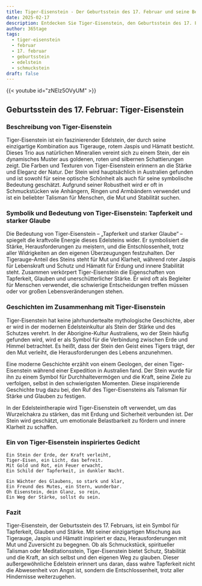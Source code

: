 ```yaml
---
title: Tiger-Eisenstein - Der Geburtsstein des 17. Februar und seine Bedeutung
date: 2025-02-17
description: Entdecken Sie Tiger-Eisenstein, den Geburtsstein des 17. Februar, der Tapferkeit und starker Glaube symbolisiert. Seine Symbolik und Geschichte werden Sie inspirieren.
author: 365tage
tags:
  - tiger-eisenstein
  - februar
  - 17. februar
  - geburtsstein
  - edelstein
  - schmuckstein
draft: false
---
```


{{< youtube id="zNElz5OVyUM" >}}

## Geburtsstein des 17. Februar: Tiger-Eisenstein

### Beschreibung von Tiger-Eisenstein

Tiger-Eisenstein ist ein faszinierender Edelstein, der durch seine einzigartige Kombination aus Tigerauge, rotem Jaspis und Hämatit besticht. Dieses Trio aus natürlichen Mineralien vereint sich zu einem Stein, der ein dynamisches Muster aus goldenen, roten und silbernen Schattierungen zeigt. Die Farben und Texturen von Tiger-Eisenstein erinnern an die Stärke und Eleganz der Natur. Der Stein wird hauptsächlich in Australien gefunden und ist sowohl für seine optische Schönheit als auch für seine symbolische Bedeutung geschätzt. Aufgrund seiner Robustheit wird er oft in Schmuckstücken wie Anhängern, Ringen und Armbändern verwendet und ist ein beliebter Talisman für Menschen, die Mut und Stabilität suchen.

### Symbolik und Bedeutung von Tiger-Eisenstein: Tapferkeit und starker Glaube

Die Bedeutung von Tiger-Eisenstein – „Tapferkeit und starker Glaube“ – spiegelt die kraftvolle Energie dieses Edelsteins wider. Er symbolisiert die Stärke, Herausforderungen zu meistern, und die Entschlossenheit, trotz aller Widrigkeiten an den eigenen Überzeugungen festzuhalten. Der Tigerauge-Anteil des Steins steht für Mut und Klarheit, während roter Jaspis für Lebenskraft und Schutz und Hämatit für Erdung und innere Stabilität steht. Zusammen verkörpert Tiger-Eisenstein die Eigenschaften von Tapferkeit, Glauben und unerschütterlicher Stärke. Er wird oft als Begleiter für Menschen verwendet, die schwierige Entscheidungen treffen müssen oder vor großen Lebensveränderungen stehen.

### Geschichten im Zusammenhang mit Tiger-Eisenstein

Tiger-Eisenstein hat keine jahrhundertealte mythologische Geschichte, aber er wird in der modernen Edelsteinkultur als Stein der Stärke und des Schutzes verehrt. In der Aborigine-Kultur Australiens, wo der Stein häufig gefunden wird, wird er als Symbol für die Verbindung zwischen Erde und Himmel betrachtet. Es heißt, dass der Stein den Geist eines Tigers trägt, der den Mut verleiht, die Herausforderungen des Lebens anzunehmen.

Eine moderne Geschichte erzählt von einem Geologen, der einen Tiger-Eisenstein während einer Expedition in Australien fand. Der Stein wurde für ihn zu einem Symbol für Durchhaltevermögen und die Kraft, seine Ziele zu verfolgen, selbst in den schwierigsten Momenten. Diese inspirierende Geschichte trug dazu bei, den Ruf des Tiger-Eisensteins als Talisman für Stärke und Glauben zu festigen.

In der Edelsteintherapie wird Tiger-Eisenstein oft verwendet, um das Wurzelchakra zu stärken, das mit Erdung und Sicherheit verbunden ist. Der Stein wird geschätzt, um emotionale Belastbarkeit zu fördern und innere Klarheit zu schaffen.

### Ein von Tiger-Eisenstein inspiriertes Gedicht

```
Ein Stein der Erde, der Kraft verleiht,  
Tiger-Eisen, ein Licht, das befreit.  
Mit Gold und Rot, ein Feuer erwacht,  
Ein Schild der Tapferkeit, in dunkler Nacht.  

Ein Wächter des Glaubens, so stark und klar,  
Ein Freund des Mutes, ein Stern, wunderbar.  
Oh Eisenstein, dein Glanz, so rein,  
Ein Weg der Stärke, sollst du sein.  
```

### Fazit

Tiger-Eisenstein, der Geburtsstein des 17. Februars, ist ein Symbol für Tapferkeit, Glauben und Stärke. Mit seiner einzigartigen Mischung aus Tigerauge, Jaspis und Hämatit inspiriert er dazu, Herausforderungen mit Mut und Zuversicht zu begegnen. Ob als Schmuckstück, spiritueller Talisman oder Meditationsstein, Tiger-Eisenstein bietet Schutz, Stabilität und die Kraft, an sich selbst und den eigenen Weg zu glauben. Dieser außergewöhnliche Edelstein erinnert uns daran, dass wahre Tapferkeit nicht die Abwesenheit von Angst ist, sondern die Entschlossenheit, trotz aller Hindernisse weiterzugehen.